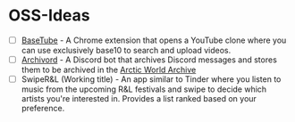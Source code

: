 <!--
SPDX-FileCopyrightText: 2024 Ben Lewis <oss@benjilewis.dev>

SPDX-License-Identifier: CC0-1.0
-->

# OSS-Ideas
- [ ] [BaseTube](https://github.com/benjisoft/BaseTube) - A Chrome extension that opens a YouTube clone where you can use exclusively base10 to search and upload videos.
- [ ] [Archivord](https://github.com/benjisoft/Archivord) - A Discord bot that archives Discord messages and stores them to be archived in the [Arctic World Archive](https://arcticworldarchive.org/)
- [ ] SwipeR&L (Working title) - An app similar to Tinder where you listen to music from the upcoming R&L festivals and swipe to decide which artists you're interested in. Provides a list ranked based on your preference. 
